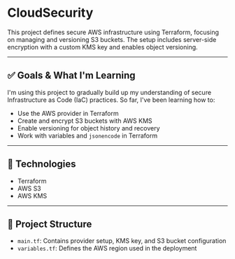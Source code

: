 # CloudSecurity

This project defines secure AWS infrastructure using Terraform, focusing on managing and versioning S3 buckets. The setup includes server-side encryption with a custom KMS key and enables object versioning.

---

## ✅ Goals & What I'm Learning

I'm using this project to gradually build up my understanding of secure Infrastructure as Code (IaC) practices. So far, I've been learning how to:

- Use the AWS provider in Terraform
- Create and encrypt S3 buckets with AWS KMS
- Enable versioning for object history and recovery
- Work with variables and `jsonencode` in Terraform

---

## 🔧 Technologies

- Terraform
- AWS S3
- AWS KMS

---

## 📁 Project Structure

- `main.tf`: Contains provider setup, KMS key, and S3 bucket configuration
- `variables.tf`: Defines the AWS region used in the deployment
